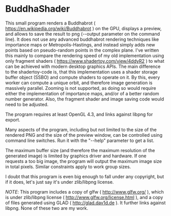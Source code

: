 # BuddhaShader

This small program renders a Buddhabrot ( https://en.wikipedia.org/wiki/Buddhabrot ) on the GPU, displays a preview, and allows to save the result to png (--output parameter on the command line). It does not use any advanced buddhabrot rendering techniques like importance maps or Metropolis-Hastings, and instead simply adds new points based on pseudo-random points in the complex plane. I've written this mainly to compare the rendering speed of my old implementation using only fragment shaders ( https://www.shadertoy.com/view/4ddyR2 ) to what can be achieved with modern desktop graphics APIs. The main difference to the shadertoy-code is, that this implementation uses a shader storage buffer object (SSBO) and compute shaders to operate on it. By this, every worker can compute a unique orbit, and therefore image generation is massively parallel. Zooming is not supported, as doing so would require either the implementation of importance maps, and/or of a better random number generator. Also, the fragment shader and image saving code would need to be adjusted. 

The program requires at least OpenGL 4.3, and links against libpng for export.

Many aspects of the program, including but not limited to the size of the rendered PNG and the size of the preview window, can be controlled using command line switches. Run it with the "--help" parameter to get a list.

The maximum buffer size (and therefore the maximum resolution of the generated image) is limited by graphics driver and hardware. If one requests a too big image, the program will output the maximum image size in total pixels. Similar constraints apply to work group sizes.

I doubt that this program is even big enough to fall under any copyright, but if it does, let's just say it's under zlib/libpng license.

*NOTE*: This program includes a copy of glfw ( http://www.glfw.org/ ), which is under zlib/libpng license ( http://www.glfw.org/license.html ), and a copy of files generated using GLAD ( http://glad.dav1d.de ). It further links against libpng. None of these two are my work.
